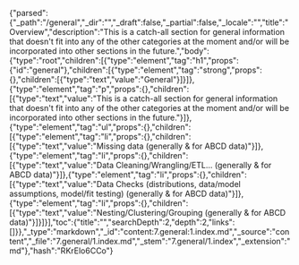 {"parsed":{"_path":"/general","_dir":"","_draft":false,"_partial":false,"_locale":"","title":"Overview","description":"This is a catch-all section for general information that doesn't fit into any of the other categories at the moment and/or will be incorporated into other sections in the future.","body":{"type":"root","children":[{"type":"element","tag":"h1","props":{"id":"general"},"children":[{"type":"element","tag":"strong","props":{},"children":[{"type":"text","value":"General"}]}]},{"type":"element","tag":"p","props":{},"children":[{"type":"text","value":"This is a catch-all section for general information that doesn't fit into any of the other categories at the moment and/or will be incorporated into other sections in the future."}]},{"type":"element","tag":"ul","props":{},"children":[{"type":"element","tag":"li","props":{},"children":[{"type":"text","value":"Missing data (generally & for ABCD data)"}]},{"type":"element","tag":"li","props":{},"children":[{"type":"text","value":"Data Cleaning/Wrangling/ETL... (generally & for ABCD data)"}]},{"type":"element","tag":"li","props":{},"children":[{"type":"text","value":"Data Checks (distributions, data/model assumptions, model/fit testing) (generally & for ABCD data)"}]},{"type":"element","tag":"li","props":{},"children":[{"type":"text","value":"Nesting/Clustering/Grouping (generally & for ABCD data)"}]}]}],"toc":{"title":"","searchDepth":2,"depth":2,"links":[]}},"_type":"markdown","_id":"content:7.general:1.index.md","_source":"content","_file":"7.general/1.index.md","_stem":"7.general/1.index","_extension":"md"},"hash":"RKrElo6CCo"}
